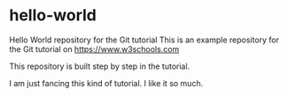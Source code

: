 # hello-world
Hello World repository for the Git tutorial
This is an example repository for the Git tutorial on 
https://www.w3schools.com

This repository is built step by step in the tutorial.

I am just fancing this kind of tutorial. 
I like it so much.

